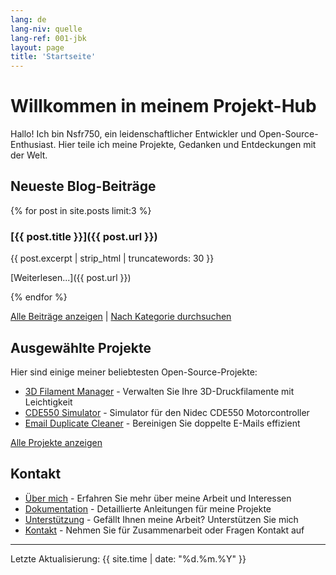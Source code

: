 ```yaml
---
lang: de
lang-niv: quelle
lang-ref: 001-jbk
layout: page
title: 'Startseite'
---
```


# Willkommen in meinem Projekt-Hub

Hallo! Ich bin Nsfr750, ein leidenschaftlicher Entwickler und Open-Source-Enthusiast. Hier teile ich meine Projekte, Gedanken und Entdeckungen mit der Welt.

## Neueste Blog-Beiträge

{% for post in site.posts limit:3 %}
### [{{ post.title }}]({{ post.url }})

{{ post.excerpt | strip_html | truncatewords: 30 }}

[Weiterlesen...]({{ post.url }})

{% endfor %}

[Alle Beiträge anzeigen](/blog) | [Nach Kategorie durchsuchen](/categories)

## Ausgewählte Projekte

Hier sind einige meiner beliebtesten Open-Source-Projekte:

- [3D Filament Manager](https://github.com/Nsfr750/3D_Filament_Manager) - Verwalten Sie Ihre 3D-Druckfilamente mit Leichtigkeit
- [CDE550 Simulator](https://github.com/Nsfr750/CDE550-sim) - Simulator für den Nidec CDE550 Motorcontroller
- [Email Duplicate Cleaner](https://github.com/Nsfr750/EmailDuplicateCleaner) - Bereinigen Sie doppelte E-Mails effizient

[Alle Projekte anzeigen](/projects)

## Kontakt

- [Über mich](/about) - Erfahren Sie mehr über meine Arbeit und Interessen
- [Dokumentation](/docs) - Detaillierte Anleitungen für meine Projekte
- [Unterstützung](/support) - Gefällt Ihnen meine Arbeit? Unterstützen Sie mich
- [Kontakt](/contact) - Nehmen Sie für Zusammenarbeit oder Fragen Kontakt auf

---

Letzte Aktualisierung: {{ site.time | date: "%d.%m.%Y" }}
